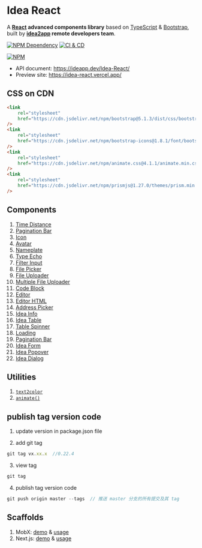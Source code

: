 # Idea React

A **[React][1] advanced components library** based on [TypeScript][2] & [Bootstrap][3], built by **[idea2app][4] remote developers team**.

[![NPM Dependency](https://david-dm.org/idea2app/Idea-React.svg)][5]
[![CI & CD](https://github.com/idea2app/Idea-React/actions/workflows/main.yml/badge.svg)][6]

[![NPM](https://nodei.co/npm/idea-react.png?downloads=true&downloadRank=true&stars=true)][7]

-   API document: https://ideapp.dev/Idea-React/
-   Preview site: https://idea-react.vercel.app/

## CSS on CDN

```html
<link
    rel="stylesheet"
    href="https://cdn.jsdelivr.net/npm/bootstrap@5.1.3/dist/css/bootstrap.min.css"
/>
<link
    rel="stylesheet"
    href="https://cdn.jsdelivr.net/npm/bootstrap-icons@1.8.1/font/bootstrap-icons.css"
/>
<link
    rel="stylesheet"
    href="https://cdn.jsdelivr.net/npm/animate.css@4.1.1/animate.min.css"
/>
<link
    rel="stylesheet"
    href="https://cdn.jsdelivr.net/npm/prismjs@1.27.0/themes/prism.min.css"
/>
```

## Components

1. [Time Distance](source/TimeDistance.tsx)
2. [Pagination Bar](source/PaginationBar.tsx)
3. [Icon](source/Icon.tsx)
4. [Avatar](source/Avatar.tsx)
5. [Nameplate](source/Nameplate.tsx)
6. [Type Echo](source/TypeEcho.tsx)
7. [Filter Input](source/FilterInput/index.tsx)
8. [File Picker](source/FilePicker/index.tsx)
9. [File Uploader](source/FileUploader/)
10. [Multiple File Uploader](source/MultipleFileUploader/)
11. [Code Block](source/CodeBlock.tsx)
12. [Editor](source/Editor.tsx)
13. [Editor HTML](source/EditorHTML.tsx)
14. [Address Picker](source/AddressPicker.tsx)
15. [Idea Info](source/IdeaInfo.tsx)
16. [Idea Table](source/IdeaTable.tsx)
17. [Table Spinner](source/TableSpinner.tsx)
18. [Loading](source/Loading.tsx)
19. [Pagination Bar](source/PaginationBar.tsx)
20. [Idea Form](source/IdeaForm.tsx)
21. [Idea Popover](source/IdeaPopover.tsx)
22. [Idea Dialog](source/IdeaDialog.tsx)

## Utilities

1. [`text2color`](source/color.ts)
2. [`animate()`](source/animate.ts)

## publish tag version code

1. update version in package.json file

2. add git tag

```javascript
git tag vx.xx.x  //0.22.4
```

3. view tag

```javascript
git tag
```

4. publish tag version code

```javascript
git push origin master --tags  // 推送 master 分支的所有提交及其 tag
```

## Scaffolds

1. MobX: [demo][8] & [usage][9]
2. Next.js: [demo][10] & [usage][11]

[1]: https://reactjs.org/
[2]: https://www.typescriptlang.org/
[3]: https://getbootstrap.com/
[4]: https://ideapp.dev/
[5]: https://david-dm.org/idea2app/Idea-React
[6]: https://github.com/idea2app/Idea-React/actions/workflows/main.yml
[7]: https://nodei.co/npm/idea-react/
[8]: https://ideapp.dev/React-MobX-Bootstrap-ts/
[9]: https://github.com/idea2app/React-MobX-Bootstrap-ts/blob/master/src/page/Component.tsx
[10]: https://next-bootstrap-ts.vercel.app/
[11]: https://github.com/idea2app/next-bootstrap-ts/blob/main/pages/component.tsx
